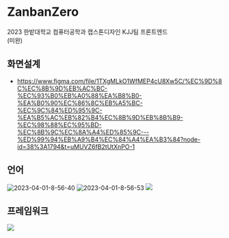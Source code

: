 # ZanbanZero

2023 한밭대학교 컴퓨터공학과 캡스톤디자인 KJJ팀 프론트엔드  
(미완)

## 화면설계
- https://www.figma.com/file/1TXgMLkO1WfMEP4cU8Xw5C/%EC%9D%8C%EC%8B%9D%EB%AC%BC-%EC%93%B0%EB%A0%88%EA%B8%B0-%EA%B0%90%EC%86%8C%EB%A5%BC-%EC%9C%84%ED%95%9C-%EA%B5%AC%EB%82%B4%EC%8B%9D%EB%8B%B9-%EC%98%88%EC%95%BD-%EC%8B%9C%EC%8A%A4%ED%85%9C---%ED%99%94%EB%A9%B4%EC%84%A4%EA%B3%84?node-id=38%3A1794&t=uMUVZ6fB2tUtXnPO-1

## 언어
<img src="https://i.ibb.co/PcyMMQv/2023-04-01-8-56-40.png" alt="2023-04-01-8-56-40"/>

<img src="https://i.ibb.co/LtGTBT0/2023-04-01-8-56-53.png" alt="2023-04-01-8-56-53" />

<img src="https://i.ibb.co/mNWsWFV/2023-04-01-8-59-26.png"/>

## 프레임워크
<img src="https://i.ibb.co/GVL5CjW/2023-04-01-8-58-07.png"/>




